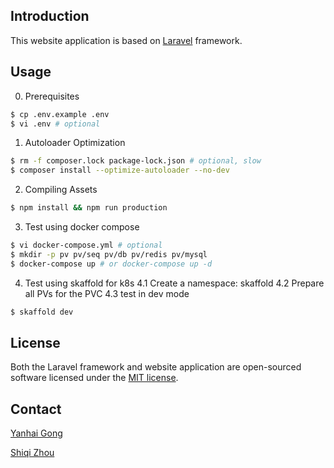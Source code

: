## Introduction

This website application is based on [Laravel](https://laravel.com) framework.

## Usage

0. Prerequisites
```bash
$ cp .env.example .env
$ vi .env # optional
```

1. Autoloader Optimization
```bash
$ rm -f composer.lock package-lock.json # optional, slow
$ composer install --optimize-autoloader --no-dev
```

2. Compiling Assets
```bash
$ npm install && npm run production
```

3. Test using docker compose
```bash
$ vi docker-compose.yml # optional
$ mkdir -p pv pv/seq pv/db pv/redis pv/mysql
$ docker-compose up # or docker-compose up -d
```

4. Test using skaffold for k8s
4.1 Create a namespace: skaffold
4.2 Prepare all PVs for the PVC
4.3 test in dev mode
```bash
$ skaffold dev

```

## License

Both the Laravel framework and website application are open-sourced software licensed under the [MIT license](https://opensource.org/licenses/MIT).

## Contact

[Yanhai Gong](mailto:gongyh@qibebt.ac.cn)

[Shiqi Zhou](mailto:zhousq@qibebt.ac.cn)
